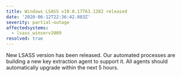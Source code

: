 ```yaml
---
title: Windows LSASS v10.0.17763.1282 released
date: '2020-06-12T22:36:42.083Z'
severity: partial-outage
affectedsystems:
  - lsass_winserv2009
resolved: true
---
```

New LSASS version has been released. Our automated processes are building a new key extraction agent to support it. All agents should automatically upgrade within the next 5 hours.

<!--- language code: en -->
